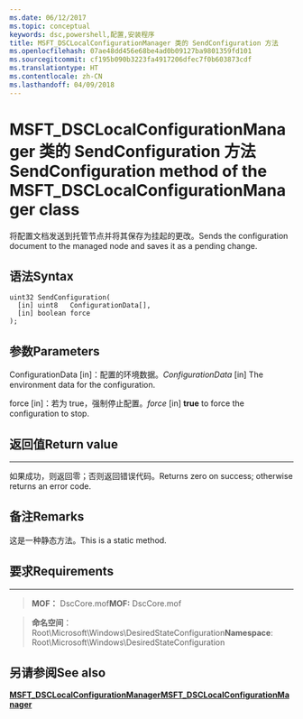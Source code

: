 ```yaml
---
ms.date: 06/12/2017
ms.topic: conceptual
keywords: dsc,powershell,配置,安装程序
title: MSFT_DSCLocalConfigurationManager 类的 SendConfiguration 方法
ms.openlocfilehash: 07ae48dd456e68be4ad0b09127ba9801359fd101
ms.sourcegitcommit: cf195b090b3223fa4917206dfec7f0b603873cdf
ms.translationtype: HT
ms.contentlocale: zh-CN
ms.lasthandoff: 04/09/2018
---
```

# <a name="sendconfiguration-method-of-the-msftdsclocalconfigurationmanager-class"></a><span data-ttu-id="7bba9-103">MSFT_DSCLocalConfigurationManager 类的 SendConfiguration 方法</span><span class="sxs-lookup"><span data-stu-id="7bba9-103">SendConfiguration method of the MSFT_DSCLocalConfigurationManager class</span></span>

<span data-ttu-id="7bba9-104">将配置文档发送到托管节点并将其保存为挂起的更改。</span><span class="sxs-lookup"><span data-stu-id="7bba9-104">Sends the configuration document to the managed node and saves it as a pending change.</span></span>

<a name="syntax"></a><span data-ttu-id="7bba9-105">语法</span><span class="sxs-lookup"><span data-stu-id="7bba9-105">Syntax</span></span>
------

```mof
uint32 SendConfiguration(
  [in] uint8   ConfigurationData[],
  [in] boolean force
);
```

<a name="parameters"></a><span data-ttu-id="7bba9-106">参数</span><span class="sxs-lookup"><span data-stu-id="7bba9-106">Parameters</span></span>
----------

<span data-ttu-id="7bba9-107">ConfigurationData \[in\]：配置的环境数据。</span><span class="sxs-lookup"><span data-stu-id="7bba9-107">*ConfigurationData* \[in\] The environment data for the configuration.</span></span>

<span data-ttu-id="7bba9-108">force \[in\]：若为 true，强制停止配置。</span><span class="sxs-lookup"><span data-stu-id="7bba9-108">*force* \[in\] **true** to force the configuration to stop.</span></span>

## <a name="return-value"></a><span data-ttu-id="7bba9-109">返回值</span><span class="sxs-lookup"><span data-stu-id="7bba9-109">Return value</span></span>
------------

<span data-ttu-id="7bba9-110">如果成功，则返回零；否则返回错误代码。</span><span class="sxs-lookup"><span data-stu-id="7bba9-110">Returns zero on success; otherwise returns an error code.</span></span>

## <a name="remarks"></a><span data-ttu-id="7bba9-111">备注</span><span class="sxs-lookup"><span data-stu-id="7bba9-111">Remarks</span></span>

<span data-ttu-id="7bba9-112">这是一种静态方法。</span><span class="sxs-lookup"><span data-stu-id="7bba9-112">This is a static method.</span></span>

## <a name="requirements"></a><span data-ttu-id="7bba9-113">要求</span><span class="sxs-lookup"><span data-stu-id="7bba9-113">Requirements</span></span>
------------
><span data-ttu-id="7bba9-114">**MOF：** DscCore.mof</span><span class="sxs-lookup"><span data-stu-id="7bba9-114">**MOF:** DscCore.mof</span></span>

><span data-ttu-id="7bba9-115">**命名空间**：Root\Microsoft\Windows\DesiredStateConfiguration</span><span class="sxs-lookup"><span data-stu-id="7bba9-115">**Namespace**: Root\Microsoft\Windows\DesiredStateConfiguration</span></span>


## <a name="see-also"></a><span data-ttu-id="7bba9-116">另请参阅</span><span class="sxs-lookup"><span data-stu-id="7bba9-116">See also</span></span>


[<span data-ttu-id="7bba9-117">**MSFT_DSCLocalConfigurationManager**</span><span class="sxs-lookup"><span data-stu-id="7bba9-117">**MSFT_DSCLocalConfigurationManager**</span></span>](msft-dsclocalconfigurationmanager.md)